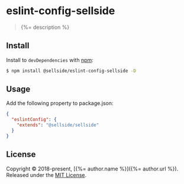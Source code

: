 # eslint-config-sellside

> {%= description %}

## Install

Install to `devDependencies` with [npm](https://www.npmjs.com/):

```sh
$ npm install @sellside/eslint-config-sellside -D
```

## Usage

Add the following property to package.json:

```json
{
  "eslintConfig": {
    "extends": "@sellside/sellside"
  }
}
```

## License

Copyright © 2018-present, [{%= author.name %}]({%= author.url %}).
Released under the [MIT License](LICENSE).
